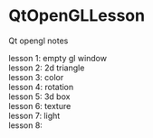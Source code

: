 # QtOpenGLLesson
Qt opengl notes

lesson 1: empty gl window  
lesson 2: 2d triangle  
lesson 3: color  
lesson 4: rotation  
lesson 5: 3d box  
lesson 6: texture  
lesson 7: light  
lesson 8: 